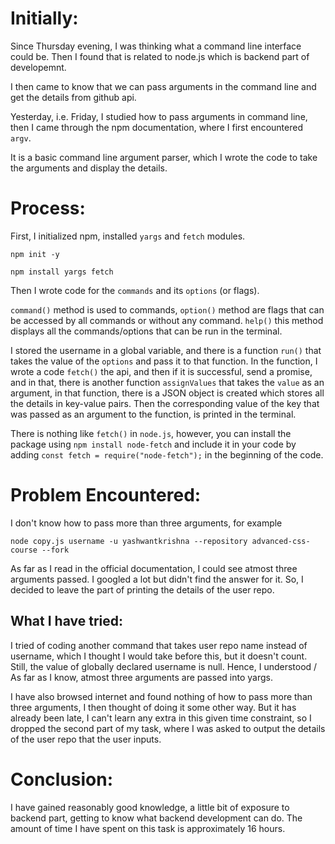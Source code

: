 # Initially:

Since Thursday evening, I was thinking what a command line interface could be. Then I found that is related to node.js which is backend part of developemnt.

I then came to know that we can pass arguments in the command line and get the details from github api.

Yesterday, i.e. Friday, I studied how to pass arguments in command line, then I came through the npm documentation, where I first encountered ```argv```.

It is a basic command line argument parser, which I wrote the code to take the arguments and display the details.

# Process:

First, I initialized npm, installed ```yargs``` and ```fetch``` modules.

```
npm init -y

npm install yargs fetch
```

Then I wrote code for the ```commands``` and its ```options``` (or flags).

```command()``` method is used to commands, ```option()``` method are flags that can be accessed by all commands or without any command. ```help()``` this method displays all the commands/options that can be run in the terminal.

I stored the username in a global variable, and there is a function ```run()``` that takes the value of the ```options``` and pass it to that function. In the function, I wrote a code ```fetch()``` the api, and then if it is successful, send a promise, and in that, there is another function ```assignValues```
that takes the ```value``` as an argument, in that function, there is a JSON object is created which stores all the details in key-value pairs.
Then the corresponding value of the key that was passed as an argument to the function, is printed in the terminal.

There is nothing like ```fetch()``` in ```node.js```, however, you can install the package using ```npm install node-fetch``` and include it in your code by adding ```const fetch = require("node-fetch");``` in the beginning of the code.



# Problem Encountered:

I don't know how to pass more than three arguments, for example

```node copy.js username -u yashwantkrishna --repository advanced-css-course --fork```

As far as I read in the official documentation, I could see atmost three arguments passed. I googled a lot but didn't find the answer for it.
So, I decided to leave the part of printing the details of the user repo.

## What I have tried:

I tried of coding another command that takes user repo name instead of username, which I thought I would take before this, but it doesn't count. Still, the value of globally declared username is null. Hence, I understood / As far as I know, atmost three arguments are passed into yargs.

I have also browsed internet and found nothing of how to pass more than three arguments, I then thought of doing it some other way. But it has already been late, I can't learn 
any extra in this given time constraint, so I dropped the second part of my task, where I was asked to output the details of the user repo that the user inputs.

# Conclusion:

I have gained reasonably good knowledge, a little bit of exposure to backend part, getting to know what backend development can do. The amount of time I have spent on this task is approximately 16 hours.
